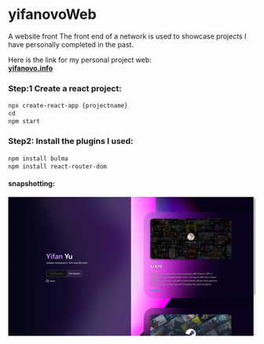 # yifanovoWeb
A website front
The front end of a network is used to showcase projects I have personally completed in the past.

Here is the link for my personal project web:  
**[yifanovo.info](http://yifanovo.info "Personal project website by Yifan")**

### Step:1 Create a react project:

    npx create-react-app {projectname}  
    cd  
    npm start  

### Step2: Install the plugins I used:

    npm install bulma  
    npm install react-router-dom  

#### snapshotting:
![website image](yifanovo_web\public\img\readmeimage.png)
